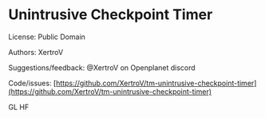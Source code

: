 # Unintrusive Checkpoint Timer

License: Public Domain

Authors: XertroV

Suggestions/feedback: @XertroV on Openplanet discord

Code/issues: [https://github.com/XertroV/tm-unintrusive-checkpoint-timer](https://github.com/XertroV/tm-unintrusive-checkpoint-timer)

GL HF
